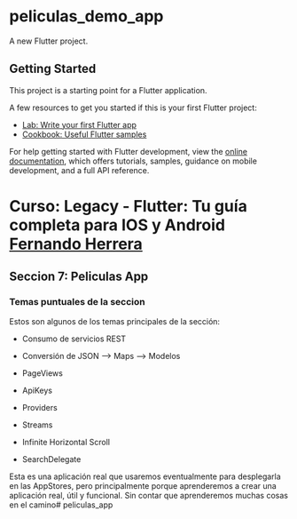 # peliculas_demo_app

A new Flutter project.

## Getting Started

This project is a starting point for a Flutter application.

A few resources to get you started if this is your first Flutter project:

- [Lab: Write your first Flutter app](https://docs.flutter.dev/get-started/codelab)
- [Cookbook: Useful Flutter samples](https://docs.flutter.dev/cookbook)

For help getting started with Flutter development, view the
[online documentation](https://docs.flutter.dev/), which offers tutorials,
samples, guidance on mobile development, and a full API reference.


# **Curso:** Legacy - Flutter: Tu guía completa para IOS y Android [Fernando Herrera](fernando-herrera.com)
## **Seccion 7:** Peliculas App
### Temas puntuales de la seccion

Estos son algunos de los temas principales de la sección:

- Consumo de servicios REST

- Conversión de JSON --> Maps --> Modelos

- PageViews

- ApiKeys

- Providers

- Streams

- Infinite Horizontal Scroll

- SearchDelegate

Esta es una aplicación real que usaremos eventualmente para desplegarla en las AppStores, pero principalmente porque aprenderemos a crear una aplicación real, útil y funcional. Sin contar que aprenderemos muchas cosas en el camino# peliculas_app
